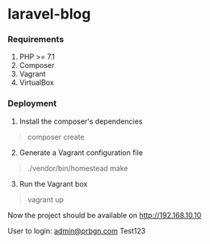 # laravel-blog

### Requirements

1. PHP >= 7.1
2. Composer
3. Vagrant
4. VirtualBox

### Deployment

1. Install the composer's dependencies
> composer create

2. Generate a Vagrant configuration file 
> ./vendor/bin/homestead make

3. Run the Vagrant box
> vagrant up


Now the project should be available on http://192.168.10.10

User to login:
admin@prbgn.com
Test123

